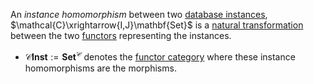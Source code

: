 An *instance homomorphism* between two 
[database instances](/docs/math/defs/db_instance.qmd), 
$\mathcal{C}\xrightarrow{I,J}\mathbf{Set}$ is a 
[natural transformation](/docs/math/defs/natural_transformation.qmd) between the 
two [functors](/docs/math/defs/functor.qmd) representing the instances.

- $\mathcal{C}\mathbf{Inst}:=\mathbf{Set}^\mathcal{C}$ denotes the 
  [functor category](/docs/math/defs/funcat.qmd) where these instance 
  homomorphisms are the morphisms.